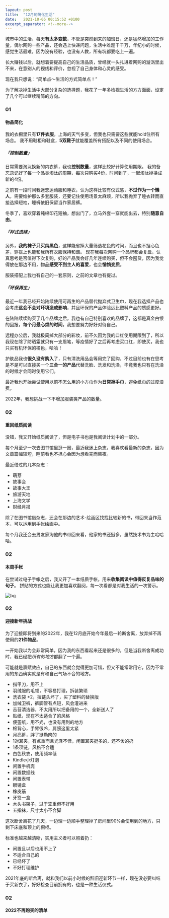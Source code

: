 ```yaml
---
layout: post
title:  "12月的简化生活"
date:   2021-10-05 00:15:52 +0100
excerpt_separator: <!--more-->
---
```


城市中的生活，每天**有太多变数**，不管是突然到来的加班日，还是猛然增加的工作量，偶尔网购一些产品，还会遇上快递问题，生活中难题千千万，年纪小的时候，感觉生活最难，因为没有经验，也没有人教，所有坑都要吃上一遍。

长大赚钱以后，就想着要提高自己的生活品质，曾经就一头扎进着网购的漩涡里出不来，在意别人的视线和评价，忽视了自己身体和心灵的感受。

现在我只想说：“简单点～生活的方式简单点！”

为了解决掉生活中大部分复杂的选择题，我花了一年多检视生活的方方面面，设定了几个可以继续精简的方向。

<!--more-->


### 01

#### 物品简化

我的衣橱里只有**17件衣服**，上海的天气多变，但我也只需要这些就能hold住所有场合。
我不用鞋柜和鞋盒，**5双鞋子**就能覆盖所有搭配以及不同的使用场合。


##### 「控制数量」

日常需要淘汰换新的内衣裤，我也**控制数量**，这样比较好计算使用期限。
我的备忘录记好了每一个品类淘汰的周期，每次只购买4份，时间到了，一起淘汰掉换成新的4份。

之前有一段时间我迷恋运动服和睡衣，认为这样比较有仪式感，**不过作为一个懒人**，需要维护那么多套服装，还要记住使用场景太麻烦，所以我抛弃了睡衣转而直接选择短袖，睡裤依旧保留当作家居裤。

冬季了，喜欢穿着纯棉印花短袖，想出门了，立马外套一穿就能出去，特别**随意自由**。

##### 「样式选择」

另外，**我的袜子只买纯黑色**，这样能省掉大量筛选花色的时间，而且也不担心色差，穿搭上也能和我所有衣服保持和谐。
现在我每次网购一个品牌都会复盘，认真思考是否值得下次复购，好的产品我会好几年连续购买，但不会囤货，因为我觉得放在那边不用，物品**感受不到主人的喜爱**，也会**悄悄变质**。

服装搭配上我也有自己的一套原则，之前的文章也有提过。


##### 「环保再生」

最近一年我已经开始陆续使用可再生的产品替代抛弃式卫生巾，现在我选择产品也会考虑**这会不会对环境造成影响**，并且环保的产品体验远比塑料产品的质感更好。

在陆陆续续购买了几个品牌之后，我也有自己特别喜欢的品牌了，这都是真金白银的回报，**每个月最心烦的时间**，我想要努力好好对待自己。

远程办公后，我就极简掉大部分的彩妆，前不久因为我的口红使用期限到了，所以我现在除了防晒霜就只有一支眉笔，等疫情好了之后再考虑买口红，即使买，我也只买有机环保的橘色，哈哈！

护肤品我也**很久没有购入**了，只有清洗用品会等用完了回购，不过目前也有在思考是不是可以直接买一个**三合一的产品**代替洗脸、洗发和洗澡，毕竟我也只有在洗澡的时候才会同时使用它们。

最近我也开始尝试使用以前不怎么用的小方巾作为**日常擦手巾**，避免纸巾的过度浪费。

2022年，我想挑战一下不增加服装类产品的数量。

### 02
#### 重回纸质阅读

没错，我又开始纸质阅读了，但是电子书也是我阅读计划中的一部分。

每个月至少一次去图书馆里逛一圈，最近我迷上杂志，我喜欢看最新的杂志，因为文章篇幅较短，睡前看也不担心会因为想看完而熬夜。

最近借过的几本杂志：
- 萌芽
- 故事会
- 故事大王
- 旅游天地
- 上海文学
- 财经月报

除了在图书馆借杂志，还会在那边的艺术-绘画区找找比较新的书，带回来当作范本，可以运用到手帐绘画中。

每个月我还会去男友家淘他的书带回来看，他家的书还挺多，虽然技术书为主哈哈哈。

### 02
#### 本周手帐

在尝试过电子手帐之后，我又开了一本纸质手帐，用来**收集阅读中值得反复品味的句子**。
拼贴的方式也能让我更加喜欢翻阅，每一次看都是对我生活的一次警示。


![bg](https://blog.dosth.cool/assets/img/end.png)

### 02

#### 迎接新年挑战

为了迎接即将到来的2022年，我在12月底开始今年最后一轮断舍离，放弃掉不再使用的**21件物品**。

一开始我以为会非常简单，因为我的东西看起来还是很多的，但是当我断舍离成功时，我已经把*所有的地方*都翻了一个遍。

可能就是禀赋效应，自己的东西就会觉得更加可惜，但又不能常常用它，因为不常用的东西确实就是有和自己气场不合的地方。

- 指甲刀，用不上
- 羽绒服的毛领，不容易打理，拆装繁琐
- 洗衣袋 *2，拉链头坏了，买了塑料的替换版
- 加绒卫裤，裤脚管有点短，风会灌进来
- 舌苔清洁器，不太用所以把备用的一个，全新送人了
- 贴纸，现在不太适合了的风格
- 便签纸，用不光，也没有用到的地方
- 棉背心，手臂很冷，肩膀这里太紧
- 月亮裤，胖了挺勒肉的
- 1对耳夹，有点重而且光泽不佳，闲置耳夹挺多的，还不舍的扔
- 1条项链，风格不合适
- 白色秋衣，使用频率低
- Kindle小灯泡
- 闲置手机壳
- 闲置数据线
- 闲置表带
- 眼镜盒
- 橡皮筋
- 牙签一盒
- 木头书架子，过于笨重但不好用
- 五指袜，尺寸太小不合脚

这次断舍离花了几天，一边理一边顺手整理掉了房间里90%会使用到的地方，只剩下床底和顶上的橱柜。

标准也越来越清晰，实用主义者可以照着扔：
- 闲置且以后也用不上了
- 不适合自己的
- 已经坏了
- 不好打理维护

2021年底的断舍离，就和我们以前小时候的辞旧迎新环节一样，现在没必要纠结于买新衣了，好好检查目前拥有的，也是一种生活仪式。

### 02

#### 2022不再购买的清单

